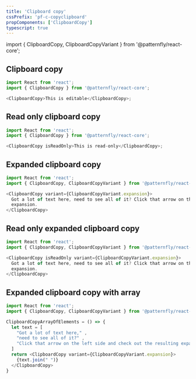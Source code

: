 ```yaml
---
title: 'Clipboard copy'
cssPrefix: 'pf-c-copyclipboard'
propComponents: ['ClipboardCopy']
typescript: true
---
```


import { ClipboardCopy, ClipboardCopyVariant } from '@patternfly/react-core';

## Clipboard copy
```js
import React from 'react';
import { ClipboardCopy } from '@patternfly/react-core';

<ClipboardCopy>This is editable</ClipboardCopy>;
```

## Read only clipboard copy
```js
import React from 'react';
import { ClipboardCopy } from '@patternfly/react-core';

<ClipboardCopy isReadOnly>This is read-only</ClipboardCopy>;
```

## Expanded clipboard copy
```js
import React from 'react';
import { ClipboardCopy, ClipboardCopyVariant } from '@patternfly/react-core';

<ClipboardCopy variant={ClipboardCopyVariant.expansion}>
  Got a lot of text here, need to see all of it? Click that arrow on the left side and check out the resulting
  expansion.
</ClipboardCopy>
```
## Read only expanded clipboard copy
```js
import React from 'react';
import { ClipboardCopy, ClipboardCopyVariant } from '@patternfly/react-core';

<ClipboardCopy isReadOnly variant={ClipboardCopyVariant.expansion}>
  Got a lot of text here, need to see all of it? Click that arrow on the left side and check out the resulting
  expansion.
</ClipboardCopy>
```

## Expanded clipboard copy with array
```js
import React from 'react';
import { ClipboardCopy, ClipboardCopyVariant } from '@patternfly/react-core';

ClipboardCopyArrayOfElements = () => {
  let text = [
    "Got a lot of text here," ,
    "need to see all of it?" ,
    "Click that arrow on the left side and check out the resulting expansion."
  ]
  return <ClipboardCopy variant={ClipboardCopyVariant.expansion}>
    {text.join(" ")}
  </ClipboardCopy>
}
```
